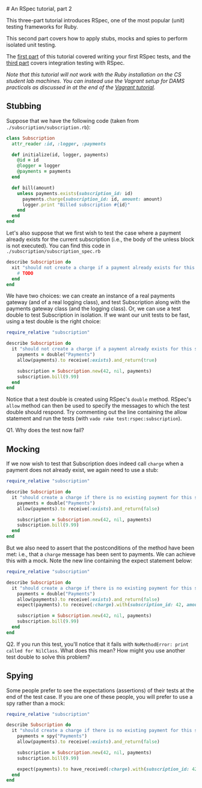 # An RSpec tutorial, part 2

This three-part tutorial introduces RSpec, one of the most popular (unit) testing frameworks for Ruby.

This second part covers how to apply stubs, mocks and spies to perform isolated unit testing.

The [first part](1_basics.md) of this tutorial covered writing your first RSpec tests, and the [third part](3_integration.md) covers integration testing with RSpec.

*Note that this tutorial will not work with the Ruby installation on the CS student lab machines. You can instead use the Vagrant setup for DAMS practicals as discussed in at the end of the [Vagrant tutorial](../tools/vagrant.md).*

## Stubbing

Suppose that we have the following code (taken from `./subscription/subscription.rb`):

```ruby
class Subscription
  attr_reader :id, :logger, :payments

  def initialize(id, logger, payments)
    @id = id
    @logger = logger
    @payments = payments
  end

  def bill(amount)
    unless payments.exists(subscription_id: id)
      payments.charge(subscription_id: id, amount: amount)
      logger.print "Billed subscription #{id}"
    end
  end
end
```

Let's also suppose that we first wish to test the case where a payment already exists for the current subscription (i.e., the body of the unless block is not executed). You can find this code in `./subscription/subscription_spec.rb`

```ruby
describe Subscription do
  xit "should not create a charge if a payment already exists for this subscription id" do
    # TODO
  end
end
```

 We have two choices: we can create an instance of a real payments gateway (and of a real logging class), and test Subscription along with the payments gateway class (and the logging class). Or, we can use a test double to test Subscription in isolation. If we want our unit tests to be fast, using a test double is the right choice:

 ```ruby
 require_relative "subscription"

 describe Subscription do
   it "should not create a charge if a payment already exists for this subscription id" do
     payments = double("Payments")
     allow(payments).to receive(:exists).and_return(true)

     subscription = Subscription.new(42, nil, payments)
     subscription.bill(9.99)
   end
 end
```

Notice that a test double is created using RSpec's `double` method. RSpec's `allow` method can then be used to specify the messages to which the test double should respond. Try commenting out the line containing the allow statement and run the tests (with `vado rake test:rspec:subscription`).

Q1. Why does the test now fail?

## Mocking

If we now wish to test that Subscription does indeed call `charge` when a payment does not already exist, we again need to use a stub:

```ruby
require_relative "subscription"

describe Subscription do
  it "should create a charge if there is no existing payment for this subscription id" do
    payments = double("Payments")
    allow(payments).to receive(:exists).and_return(false)

    subscription = Subscription.new(42, nil, payments)
    subscription.bill(9.99)
  end
end
```

But we also need to assert that the postconditions of the method have been met: i.e., that a `charge` message has been sent to payments. We can achieve this with a mock. Note the new line containing the expect statement below:

```ruby
require_relative "subscription"

describe Subscription do
  it "should create a charge if there is no existing payment for this subscription id" do
    payments = double("Payments")
    allow(payments).to receive(:exists).and_return(false)
    expect(payments).to receive(:charge).with(subscription_id: 42, amount: 9.99)

    subscription = Subscription.new(42, nil, payments)
    subscription.bill(9.99)
  end
end
```

Q2. If you run this test, you'll notice that it fails with `NoMethodError: print called for NilClass`. What does this mean? How might you use another test double to solve this problem?


## Spying

Some people prefer to see the expectations (assertions) of their tests at the end of the test case. If you are one of these people, you will prefer to use a spy rather than a mock:

```ruby
require_relative "subscription"

describe Subscription do
  it "should create a charge if there is no existing payment for this subscription id (with a spy)" do
    payments = spy("Payments")
    allow(payments).to receive(:exists).and_return(false)

    subscription = Subscription.new(42, nil, payments)
    subscription.bill(9.99)

    expect(payments).to have_received(:charge).with(subscription_id: 42, amount: 9.99)
  end
end
```
